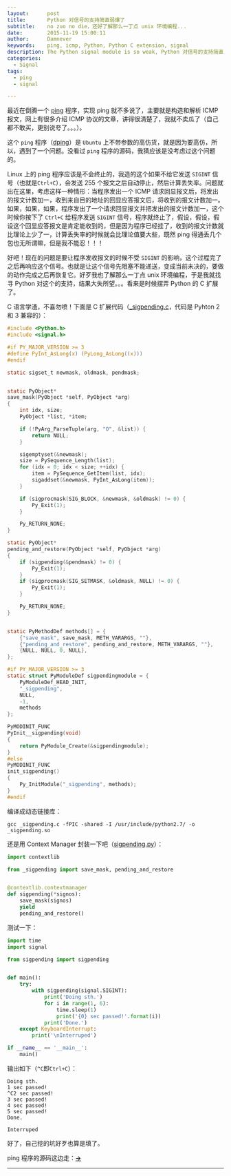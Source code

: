 ```yaml
---
layout:      post
title:       Python 对信号的支持简直弱爆了
subtitle:    no zuo no die，还好了解那么一丁点 unix 环境编程...
date:        2015-11-19 15:00:11
author:      Damnever
keywords:    ping, icmp, Python, Python C extension, signal
description: The Python signal module is so weak, Python 对信号的支持简直弱爆了
categories:
  - Signal
tags:
  - ping
  - signal

---
```


最近在倒腾一个 [ping](https://github.com/Damnever/dping) 程序，实现 ping 就不多说了，主要就是构造和解析 ICMP 报文，网上有很多介绍 ICMP 协议的文章，讲得很清楚了，我就不卖瓜了（自己都不敢买，更别说夸了。。。）。

这个 `ping` 程序（[dping](https://github.com/Damnever/dping)）是 `Ubuntu` 上不带参数的高仿货，就是因为要高仿，所以，遇到了一个问题。没看过 `ping` 程序的源码，我猜应该是没考虑过这个问题的。

Linux 上的 ping 程序应该是不会终止的，我造的这个如果不给它发送 `SIGINT` 信号（也就是`Ctrl+C`），会发送 255 个报文之后自动停止，然后计算丢失率。问题就出在这里，考虑这样一种情形：当程序发出一个 ICMP 请求回显报文后，将发出的报文计数加一，收到来自目的地址的回显应答报文后，将收到的报文计数加一。如果，如果，如果，程序发出了一个请求回显报文并把发出的报文计数加一，这个时候你按下了 `Ctrl+C` 给程序发送 `SIGINT` 信号，程序就终止了，假设，假设，假设这个回显应答报文是肯定能收到的，但是因为程序已经挂了，收到的报文计数就比理论上少了一，计算丢失率的时候就会比理论值要大些，既然 ping 得通丢几个包也无所谓嘛，但是我不能忍！！！

好吧！现在的问题是要让程序发收报文的时候不受 `SIGINT` 的影响，这个过程完了之后再响应这个信号。也就是让这个信号先阻塞不能递送，变成当前未决的，要做的动作完成之后再恢复它。好歹我也了解那么一丁点 unix 环境编程，于是我就找寻 Python 对这个的支持，结果大失所望。。。看来是时候摆弄 Python 的 C 扩展了。

C 语言学渣，不喜勿喷！下面是 C 扩展代码（[_sigpending.c](https://github.com/Damnever/dping/blob/master/dping/_sigpending.c)，代码是 Pyhton 2 和 3 兼容的）：

```C
#include <Python.h>
#include <signal.h>

#if PY_MAJOR_VERSION >= 3
#define PyInt_AsLong(x) (PyLong_AsLong((x)))
#endif

static sigset_t newmask, oldmask, pendmask;


static PyObject*
save_mask(PyObject *self, PyObject *arg)
{
    int idx, size;
    PyObject *list, *item;

    if (!PyArg_ParseTuple(arg, "O", &list)) {
        return NULL;
    }

    sigemptyset(&newmask);
    size = PySequence_Length(list);
    for (idx = 0; idx < size; ++idx) {
        item = PySequence_GetItem(list, idx);
        sigaddset(&newmask, PyInt_AsLong(item));
    }

    if (sigprocmask(SIG_BLOCK, &newmask, &oldmask) != 0) {
        Py_Exit(1);
    }

    Py_RETURN_NONE;
}

static PyObject*
pending_and_restore(PyObject *self, PyObject *arg)
{
    if (sigpending(&pendmask) != 0) {
        Py_Exit(1);
    }
    if (sigprocmask(SIG_SETMASK, &oldmask, NULL) != 0) {
        Py_Exit(1);
    }

    Py_RETURN_NONE;
}


static PyMethodDef methods[] = {
    {"save_mask", save_mask, METH_VARARGS, ""},
    {"pending_and_restore", pending_and_restore, METH_VARARGS, ""},
    {NULL, NULL, 0, NULL},
};

#if PY_MAJOR_VERSION >= 3
static struct PyModuleDef sigpendingmodule = {
    PyModuleDef_HEAD_INIT,
    "_sigpending",
    NULL,
    -1,
    methods
};

PyMODINIT_FUNC
PyInit__sigpending(void)
{
    return PyModule_Create(&sigpendingmodule);
}
#else
PyMODINIT_FUNC
init_sigpending()
{
    Py_InitModule("_sigpending", methods);
}
#endif
```

编译成动态链接库：
```
gcc _sigpending.c -fPIC -shared -I /usr/include/python2.7/ -o _sigpending.so
```

还是用 Context Manager 封装一下吧（[sigpending.py](https://github.com/Damnever/dping/blob/master/dping/sigpending.py)）：

```Python
import contextlib

from _sigpending import save_mask, pending_and_restore


@contextlib.contextmanager
def sigpending(*signos):
    save_mask(signos)
    yield
    pending_and_restore()
```

测试一下：

```Python
import time
import signal

from sigpending import sigpending


def main():
    try:
        with sigpending(signal.SIGINT):
            print('Doing sth.')
            for i in range(1, 6):
                time.sleep(1)
                print('{0} sec passed!'.format(i))
            print('Done.')
    except KeyboardInterrupt:
        print('\nInterruped')

if __name__ == '__main__':
    main()
```

输出如下（`^C`即`Ctrl+C`）：

```
Doing sth.
1 sec passed!
^C2 sec passed!
3 sec passed!
4 sec passed!
5 sec passed!
Done.

Interruped
```

好了，自己挖的坑好歹也算是填了。

ping 程序的源码这边走：**[→](https://github.com/Damnever/dping)**

***
